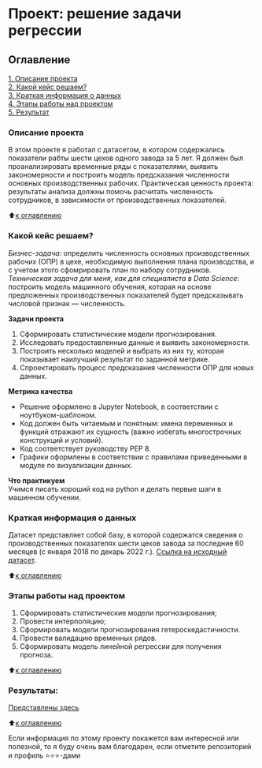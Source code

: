 # Проект: решение задачи регрессии

## Оглавление  
[1. Описание проекта](.README.md#Описание-проекта)  
[2. Какой кейс решаем?](.README.md#Какой-кейс-решаем)  
[3. Краткая информация о данных](.README.md#Краткая-информация-о-данных)  
[4. Этапы работы над проектом](.README.md#Этапы-работы-над-проектом)  
[5. Результат](.README.md#Результат)    

### Описание проекта    
В этом проекте я работал с датасетом, в котором содержались показатели рабты шести цехов одного завода за 5 лет. Я должен был проанализировать временные ряды с показателями, выявить закономерности и построить модель предсказания численности основных производственных рабочих. Практическая ценность проекта: результаты анализа должны помочь расчитать численность сотрудников, в зависимости от производственных показателей.

:arrow_up:[к оглавлению](_)


### Какой кейс решаем?    
*Бизнес-задача*: определить численность основных производственных рабочих (ОПР) в цехе, необходимую выполнения плана производства, и с учетом этого сфомрировать план по набору сотрудников.
*Техническая задача для меня, как для специалиста в Data Science*: построить модель машинного обучения, которая на основе предложенных производственных показателей будет предсказывать числовой признак — численность.

**Задачи проекта**  
1. Сформировать статистические модели прогнозирования.
2. Исследовать предоставленные данные и выявить закономерности.
3. Построить несколько моделей и выбрать из них ту, которая показывает наилучший результат по заданной метрике.
4. Спроектировать процесс предсказания численности ОПР для новых данных.

**Метрика качества**     
- Решение оформлено в Jupyter Notebook, в соответствии с ноутбуком-шаблоном.
- Код должен быть читаемым и понятным: имена переменных и функций отражают их сущность (важно избегать многострочных конструкций и условий).
- Код соответствует руководству PEP 8.
- Графики оформлены в соответствии с правилами приведенными в модуле по визуализации данных.

**Что практикуем**     
Учимся писать хороший код на python и делать первые шаги в машинном обучении.


### Краткая информация о данных
Датасет представляет собой базу, в которой содержатся сведения о производственных показателях шести цехов завода за последние 60 месяцев (с января 2018 по декарь 2022 г.).
[Ссылка на исходный датасет](https://github.com/ConstantinVP/DS_learning/tree/master/Final%20project/Data).
  
:arrow_up:[к оглавлению](.README.md#Оглавление)


### Этапы работы над проектом  
1. Сформировать статистические модели прогнозирования;
2. Провести интерполяцию;
3. Сформировать модели прогнозирования гетероскедастичности. 
4. Провести валидацию временных рядов.
5. Сформировать модель линейной регрессии для получения прогноза.

:arrow_up:[к оглавлению](.README.md#Оглавление)


### Результаты:  
[Представлены здесь](https://github.com/ConstantinVP/DS_learning/blob/master/Project%205/Final_Project.ipynb)

:arrow_up:[к оглавлению](.README.md#Оглавление)


Если информация по этому проекту покажется вам интересной или полезной, то я буду очень вам благодарен, если отметите репозиторий и профиль ⭐️⭐️⭐️-дами